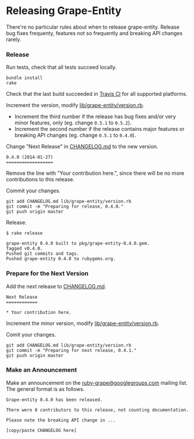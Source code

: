 Releasing Grape-Entity
======================

There're no particular rules about when to release grape-entity. Release bug fixes frequenty, features not so frequently and breaking API changes rarely.

### Release

Run tests, check that all tests succeed locally.

```
bundle install
rake
```

Check that the last build succeeded in [Travis CI](https://travis-ci.org/ruby-grape/grape-entity) for all supported platforms.

Increment the version, modify [lib/grape-entity/version.rb](lib/grape-entity/version.rb).

*  Increment the third number if the release has bug fixes and/or very minor features, only (eg. change `0.5.1` to `0.5.2`).
*  Increment the second number if the release contains major features or breaking API changes (eg. change `0.5.1` to `0.4.0`).

Change "Next Release" in [CHANGELOG.md](CHANGELOG.md) to the new version.

```
0.4.0 (2014-01-27)
==================
```

Remove the line with "Your contribution here.", since there will be no more contributions to this release.

Commit your changes.

```
git add CHANGELOG.md lib/grape-entity/version.rb
git commit -m "Preparing for release, 0.4.0."
git push origin master
```

Release.

```
$ rake release

grape-entity 0.4.0 built to pkg/grape-entity-0.4.0.gem.
Tagged v0.4.0.
Pushed git commits and tags.
Pushed grape-entity 0.4.0 to rubygems.org.
```

### Prepare for the Next Version

Add the next release to [CHANGELOG.md](CHANGELOG.md).

```
Next Release
============

* Your contribution here.
```

Increment the minor version, modify [lib/grape-entity/version.rb](lib/grape-entity/version.rb).

Comit your changes.

```
git add CHANGELOG.md lib/grape-entity/version.rb
git commit -m "Preparing for next release, 0.4.1."
git push origin master
```

### Make an Announcement

Make an announcement on the [ruby-grape@googlegroups.com](mailto:ruby-grape@googlegroups.com) mailing list. The general format is as follows.

```
Grape-entity 0.4.0 has been released.

There were 8 contributors to this release, not counting documentation.

Please note the breaking API change in ...

[copy/paste CHANGELOG here]

```
